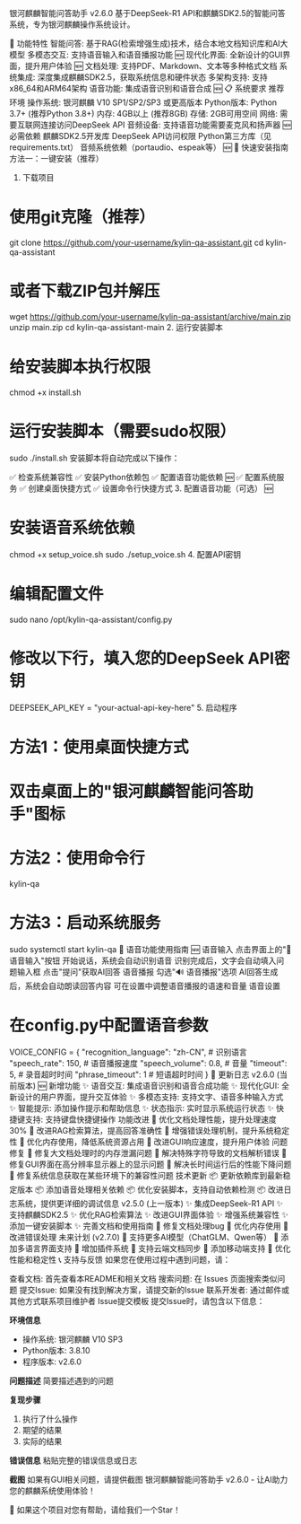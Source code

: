 银河麒麟智能问答助手 v2.6.0
基于DeepSeek-R1 API和麒麟SDK2.5的智能问答系统，专为银河麒麟操作系统设计。

🌟 功能特性
智能问答: 基于RAG(检索增强生成)技术，结合本地文档知识库和AI大模型
多模态交互: 支持语音输入和语音播报功能 🆕
现代化界面: 全新设计的GUI界面，提升用户体验 🆕
文档处理: 支持PDF、Markdown、文本等多种格式文档
系统集成: 深度集成麒麟SDK2.5，获取系统信息和硬件状态
多架构支持: 支持x86_64和ARM64架构
语音功能: 集成语音识别和语音合成 🆕
📋 系统要求
推荐环境
操作系统: 银河麒麟 V10 SP1/SP2/SP3 或更高版本
Python版本: Python 3.7+ (推荐Python 3.8+)
内存: 4GB以上 (推荐8GB)
存储: 2GB可用空间
网络: 需要互联网连接访问DeepSeek API
音频设备: 支持语音功能需要麦克风和扬声器 🆕
必需依赖
麒麟SDK2.5开发库
DeepSeek API访问权限
Python第三方库（见requirements.txt）
音频系统依赖（portaudio、espeak等） 🆕
🚀 快速安装指南
方法一：一键安装（推荐）

1. 下载项目

# 使用git克隆（推荐）

git clone https://github.com/your-username/kylin-qa-assistant.git
cd kylin-qa-assistant

# 或者下载ZIP包并解压

wget https://github.com/your-username/kylin-qa-assistant/archive/main.zip
unzip main.zip
cd kylin-qa-assistant-main
2. 运行安装脚本

# 给安装脚本执行权限

chmod +x install.sh

# 运行安装脚本（需要sudo权限）

sudo ./install.sh
安装脚本将自动完成以下操作：

✅ 检查系统兼容性
✅ 安装Python依赖包
✅ 配置语音功能依赖 🆕
✅ 配置系统服务
✅ 创建桌面快捷方式
✅ 设置命令行快捷方式
3. 配置语音功能（可选） 🆕

# 安装语音系统依赖

chmod +x setup_voice.sh
sudo ./setup_voice.sh
4. 配置API密钥

# 编辑配置文件

sudo nano /opt/kylin-qa-assistant/config.py

# 修改以下行，填入您的DeepSeek API密钥

DEEPSEEK_API_KEY = "your-actual-api-key-here"
5. 启动程序

# 方法1：使用桌面快捷方式

# 双击桌面上的"银河麒麟智能问答助手"图标

# 方法2：使用命令行

kylin-qa

# 方法3：启动系统服务

sudo systemctl start kylin-qa
🎤 语音功能使用指南 🆕
语音输入
点击界面上的"🎤 语音输入"按钮
开始说话，系统会自动识别语音
识别完成后，文字会自动填入问题输入框
点击"提问"获取AI回答
语音播报
勾选"🔊 语音播报"选项
AI回答生成后，系统会自动朗读回答内容
可在设置中调整语音播报的语速和音量
语音设置

# 在config.py中配置语音参数

VOICE_CONFIG = {
    "recognition_language": "zh-CN",  # 识别语言
    "speech_rate": 150,              # 语音播报速度
    "speech_volume": 0.8,            # 音量
    "timeout": 5,                    # 录音超时时间
    "phrase_timeout": 1              # 短语超时时间
}
🔄 更新日志
v2.6.0 (当前版本) 🆕
新增功能
✨ 语音交互: 集成语音识别和语音合成功能
✨ 现代化GUI: 全新设计的用户界面，提升交互体验
✨ 多模态支持: 支持文字、语音多种输入方式
✨ 智能提示: 添加操作提示和帮助信息
✨ 状态指示: 实时显示系统运行状态
✨ 快捷键支持: 支持键盘快捷键操作
功能改进
🚀 优化文档处理性能，提升处理速度30%
🚀 改进RAG检索算法，提高回答准确性
🚀 增强错误处理机制，提升系统稳定性
🚀 优化内存使用，降低系统资源占用
🚀 改进GUI响应速度，提升用户体验
问题修复
🐛 修复大文档处理时的内存泄漏问题
🐛 解决特殊字符导致的文档解析错误
🐛 修复GUI界面在高分辨率显示器上的显示问题
🐛 解决长时间运行后的性能下降问题
🐛 修复系统信息获取在某些环境下的兼容性问题
技术更新
📦 更新依赖库到最新稳定版本
📦 添加语音处理相关依赖
📦 优化安装脚本，支持自动依赖检测
📦 改进日志系统，提供更详细的调试信息
v2.5.0 (上一版本)
✨ 集成DeepSeek-R1 API
✨ 支持麒麟SDK2.5
✨ 优化RAG检索算法
✨ 改进GUI界面体验
✨ 增强系统兼容性
✨ 添加一键安装脚本
✨ 完善文档和使用指南
🐛 修复文档处理bug
🐛 优化内存使用
🐛 改进错误处理
未来计划 (v2.7.0)
🚀 支持更多AI模型（ChatGLM、Qwen等）
🚀 添加多语言界面支持
🚀 增加插件系统
🚀 支持云端文档同步
🚀 添加移动端支持
🚀 优化性能和稳定性
📞 支持与反馈
如果您在使用过程中遇到问题，请：

查看文档: 首先查看本README和相关文档
搜索问题: 在 Issues 页面搜索类似问题
提交Issue: 如果没有找到解决方案，请提交新的Issue
联系开发者: 通过邮件或其他方式联系项目维护者
Issue提交模板
提交Issue时，请包含以下信息：

**环境信息**

- 操作系统: 银河麒麟 V10 SP3
- Python版本: 3.8.10
- 程序版本: v2.6.0

**问题描述**
简要描述遇到的问题

**复现步骤**

1. 执行了什么操作
2. 期望的结果
3. 实际的结果

**错误信息**
粘贴完整的错误信息或日志

**截图**
如果有GUI相关问题，请提供截图
银河麒麟智能问答助手 v2.6.0 - 让AI助力您的麒麟系统使用体验！

🌟 如果这个项目对您有帮助，请给我们一个Star！
